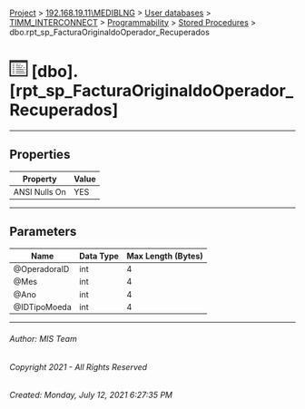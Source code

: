 #### 

[Project](../../../../../index.md) > [192.168.19.11\\MEDIBLNG](../../../../index.md) > [User databases](../../../index.md) > [TIMM_INTERCONNECT](../../index.md) > [Programmability](../index.md) > [Stored Procedures](Stored_Procedures.md) > dbo.rpt_sp_FacturaOriginaldoOperador_Recuperados

# ![Stored Procedures](../../../../../Images/StoredProcedure32.png) [dbo].[rpt_sp_FacturaOriginaldoOperador_Recuperados]

---

## <a name="#properties"></a>Properties

| Property | Value |
|---|---|
| ANSI Nulls On | YES |


---

## <a name="#parameters"></a>Parameters

| Name | Data Type | Max Length (Bytes) |
|---|---|---|
| @OperadoraID | int | 4 |
| @Mes | int | 4 |
| @Ano | int | 4 |
| @IDTipoMoeda | int | 4 |


---

###### Author:  MIS Team

###### Copyright 2021 - All Rights Reserved

###### Created: Monday, July 12, 2021 6:27:35 PM

